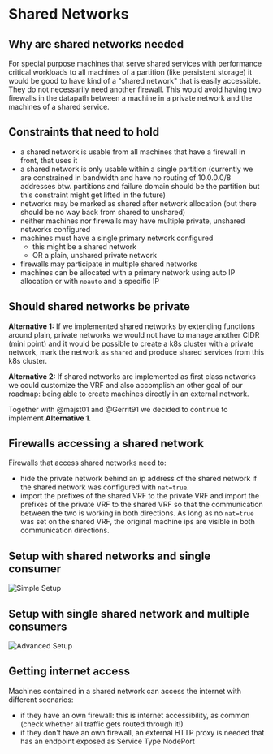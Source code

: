 # Shared Networks

## Why are shared networks needed

For special purpose machines that serve shared services with performance critical workloads to all machines of a partition (like persistent storage) it would be good to have kind of a "shared network" that is easily accessible.
They do not necessarily need another firewall. This would avoid having two firewalls in the datapath between a machine in a private network and the machines of a shared service.

## Constraints that need to hold

- a shared network is usable from all machines that have a firewall in front, that uses it
- a shared network is only usable within a single partition (currently we are constrained in bandwidth and have no routing of 10.0.0.0/8 addresses btw. partitions and failure domain should be the partition but this constraint might get lifted in the future)
- networks may be marked as shared after network allocation (but there should be no way back from shared to unshared)
- neither machines nor firewalls may have multiple private, unshared networks configured
- machines must have a single primary network configured
  - this might be a shared network
  - OR a plain, unshared private network
- firewalls may participate in multiple shared networks
- machines can be allocated with a primary network using auto IP allocation or with `noauto` and a specific IP

## Should shared networks be private

**Alternative 1:** If we implemented shared networks by extending functions around plain, private networks we would not have to manage another CIDR (mini point) and it would be possible to create a k8s cluster with a private network, mark the network as `shared` and produce shared services from this k8s cluster.

**Alternative 2:** If shared networks are implemented as first class networks we could customize the VRF and also accomplish an other goal of our roadmap: being able to create machines directly in an external network.

Together with @majst01 and @Gerrit91 we decided to continue to implement  **Alternative 1**.

## Firewalls accessing a shared network

Firewalls that access shared networks need to:

- hide the private network behind an ip address of the shared network if the shared network was configured with `nat=true`.
- import the prefixes of the shared VRF to the private VRF and import the prefixes of the private VRF to the shared VRF so that the communication between the two is working in both directions. As long as no `nat=true` was set on the shared VRF, the original machine ips are visible in both communication directions.

## Setup with shared networks and single consumer

![Simple Setup](./shared.png)

## Setup with single shared network and multiple consumers

![Advanced Setup](./shared_advanced.png)

## Getting internet access

Machines contained in a shared network can access the internet with different scenarios:

- if they have an own firewall: this is internet accessibility, as common (check whether all traffic gets routed through it!)
- if they don't have an own firewall, an external HTTP proxy is needed that has an endpoint exposed as Service Type NodePort
